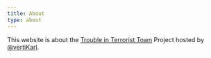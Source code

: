 ```yaml
---
title: About
type: about
---
```


This website is about the [Trouble in Terrorist Town](https://www.troubleinterroristtown.com/) Project hosted by [@vertiKarl](https://discord.com/users/175642620767371265).
